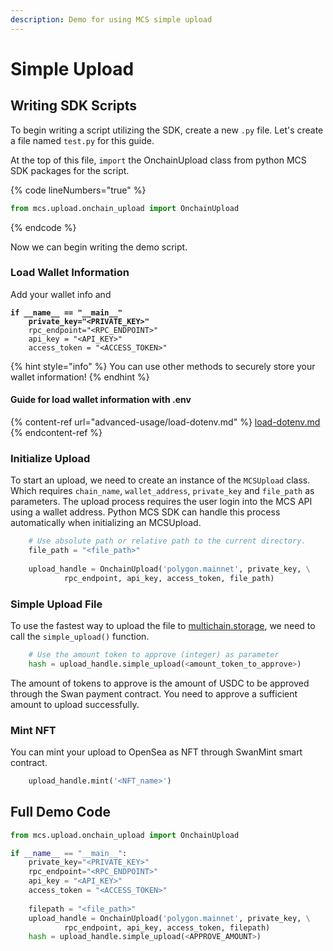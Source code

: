 ```yaml
---
description: Demo for using MCS simple upload
---
```


# Simple Upload

## Writing SDK Scripts

To begin writing a script utilizing the SDK, create a new `.py` file. Let's create a file named `test.py` for this guide.

At the top of this file, `import` the OnchainUpload class from python MCS SDK packages for the script.

{% code lineNumbers="true" %}
```python
from mcs.upload.onchain_upload import OnchainUpload
```
{% endcode %}

Now we can begin writing the demo script.

### Load Wallet Information

Add your wallet info and&#x20;

<pre class="language-python"><code class="lang-python"><strong>if __name__ == "__main__"    
</strong><strong>    private_key="&#x3C;PRIVATE_KEY>"
</strong>    rpc_endpoint="&#x3C;RPC_ENDPOINT>"
    api_key = "&#x3C;API_KEY>"
    access_token = "&#x3C;ACCESS_TOKEN>"
</code></pre>

{% hint style="info" %}
You can use other methods to securely store your wallet information!
{% endhint %}

#### Guide for load wallet information with .env

{% content-ref url="advanced-usage/load-dotenv.md" %}
[load-dotenv.md](advanced-usage/load-dotenv.md)
{% endcontent-ref %}

### Initialize Upload

To start an upload, we need to create an instance of the `MCSUpload` class. Which requires `chain_name`, `wallet_address`, `private_key` and `file_path` as parameters. The upload process requires the user login into the MCS API using a wallet address. Python MCS SDK can handle this process automatically when initializing an MCSUpload.

```python
    # Use absolute path or relative path to the current directory.
    file_path = "<file_path>"
    
    upload_handle = OnchainUpload('polygon.mainnet', private_key, \
            rpc_endpoint, api_key, access_token, file_path)
```

### Simple Upload File

To use the fastest way to upload the file to [multichain.storage](https://multichain.storage), we need to call the `simple_upload()` function.

```python
    # Use the amount token to approve (integer) as parameter
    hash = upload_handle.simple_upload(<amount_token_to_approve>)
```

The amount of tokens to approve is the amount of USDC to be approved through the Swan payment contract. You need to approve a sufficient amount to upload successfully.

### Mint NFT

You can mint your upload to OpenSea as NFT through SwanMint smart contract.

```python
    upload_handle.mint('<NFT_name>')
```

## Full Demo Code

```python
from mcs.upload.onchain_upload import OnchainUpload

if __name__ == "__main__":  
    private_key="<PRIVATE_KEY>"
    rpc_endpoint="<RPC_ENDPOINT>"
    api_key = "<API_KEY>"
    access_token = "<ACCESS_TOKEN>"
    
    filepath = "<file_path>"
    upload_handle = OnchainUpload('polygon.mainnet', private_key, \
            rpc_endpoint, api_key, access_token, filepath)
    hash = upload_handle.simple_upload(<APPROVE_AMOUNT>)
```
